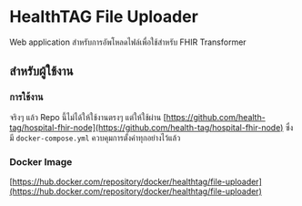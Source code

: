 # HealthTAG File Uploader
Web application สำหรับการอัพโหลดไฟล์เพื่อใช้สำหรับ FHIR Transformer

## สำหรับผู้ใช้งาน
### การใช้งาน
จริงๆ แล้ว Repo นี้ไม่ได้ให้ใช้งานตรงๆ แต่ให้ใช้ผ่าน [https://github.com/health-tag/hospital-fhir-node](https://github.com/health-tag/hospital-fhir-node) ซึ่งมี `docker-compose.yml` ควบคุมการตั้งค่าทุกอย่างไว้แล้ว
### Docker Image
[https://hub.docker.com/repository/docker/healthtag/file-uploader](https://hub.docker.com/repository/docker/healthtag/file-uploader)